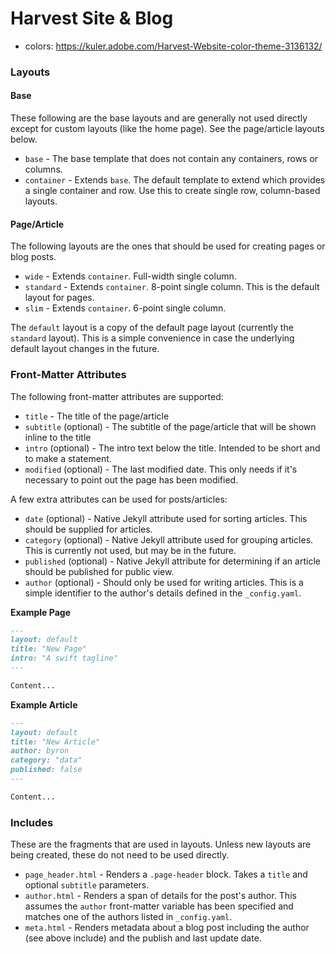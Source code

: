 # Harvest Site & Blog

- colors: https://kuler.adobe.com/Harvest-Website-color-theme-3136132/

### Layouts

#### Base
These following are the base layouts and are generally not used directly except for custom layouts (like the home page). See the page/article layouts below.

- `base` - The base template that does not contain any containers, rows or columns.
- `container` - Extends `base`. The default template to extend which provides a single container and row. Use this to create single row, column-based layouts.

#### Page/Article

The following layouts are the ones that should be used for creating pages or blog posts.

- `wide` - Extends `container`. Full-width single column.
- `standard` - Extends `container`. 8-point single column. This is the default layout for pages.
- `slim` - Extends `container`. 6-point single column.

The `default` layout is a copy of the default page layout (currently the `standard` layout). This is a simple convenience in case the underlying default layout changes in the future.

### Front-Matter Attributes

The following front-matter attributes are supported:

- `title` - The title of the page/article
- `subtitle` (optional) - The subtitle of the page/article that will be shown inline to the title
- `intro` (optional) - The intro text below the title. Intended to be short and to make a statement.
- `modified` (optional) - The last modified date. This only needs if it's necessary to point out the page has been modified.

A few extra attributes can be used for posts/articles:

- `date` (optional) - Native Jekyll attribute used for sorting articles. This should be supplied for articles.
- `category` (optional) - Native Jekyll attribute used for grouping articles. This is currently not used, but may be in the future.
- `published` (optional) - Native Jekyll attribute for determining if an article should be published for public view.
- `author` (optional) - Should only be used for writing articles. This is a simple identifier to the author's details defined in the `_config.yaml`.

**Example Page**

```markdown
---
layout: default
title: "New Page"
intro: "A swift tagline"
---

Content...
```

**Example Article**

```markdown
---
layout: default
title: "New Article"
author: byron
category: "data"
published: false
---

Content...
```

### Includes

These are the fragments that are used in layouts. Unless new layouts are being created, these do not need to be used directly.

- `page_header.html` - Renders a `.page-header` block. Takes a `title` and optional `subtitle` parameters.
- `author.html` - Renders a span of details for the post's author. This assumes the `author` front-matter variable has been specified and matches one of the authors listed in `_config.yaml`.
- `meta.html` - Renders metadata about a blog post including the author (see above include) and the publish and last update date.
